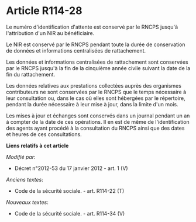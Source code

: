 # Article R114-28

Le numéro d'identification d'attente est conservé par le RNCPS jusqu'à l'attribution d'un NIR au bénéficiaire. 

Le NIR est conservé par le RNCPS pendant toute la durée de conservation de données et informations centralisées de
rattachement. 

Les données et informations centralisées de rattachement sont conservées par le RNCPS jusqu'à la fin de la cinquième année
civile suivant la date de la fin du rattachement. 

Les données relatives aux prestations collectées auprès des organismes contributeurs ne sont conservées par le RNCPS que le
temps nécessaire à leur consultation ou, dans le cas où elles sont hébergées par le répertoire, pendant la durée nécessaire à
leur mise à jour, dans la limite d'un mois. 

Les mises à jour et échanges sont conservés dans un journal pendant un an à compter de la date de ces opérations. Il en est
de même de l'identification des agents ayant procédé à la consultation du RNCPS ainsi que des dates et heures de ces
consultations.

**Liens relatifs à cet article**

_Modifié par_:

  - Décret n°2012-53 du 17 janvier 2012 - art. 1 (V)

_Anciens textes_:

  - Code de la sécurité sociale. - art. R114-22 (T)

_Nouveaux textes_:

  - Code de la sécurité sociale. - art. R114-34 (V)
